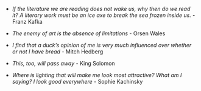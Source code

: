 
- *If the literature we are reading does not wake us, why then do we read it? A literary work must be an ice axe to break the sea frozen inside us.* - Franz Kafka

- *The enemy of art is the absence of limitations* - Orsen Wales

-  *I find that a duck’s opinion of me is very much influenced over whether or not I have bread* - Mitch Hedberg

- *This, too, will pass away* - King Solomon

- *Where is lighting that will make me look most attractive? What am I saying? I look good everywhere* - Sophie Kachinsky
